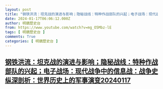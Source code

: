```yaml
---
layout: post
title: "钢铁洪流：坦克战的演进与影响；隐秘战线：特种作战部队的兴起；电子战场：现代战争中的信息战：战争史纵深剖析：世界历史上的军事演变20240117"
date: 2024-01-17T06:06:12.000Z
author: 明鏡歷史台
from: https://www.youtube.com/watch?v=mg_O5Mbz-lE
tags: [ 明鏡歷史台 ]
comments: True
categories: [ 明鏡歷史台 ]
---
```

<!--1705471572000-->
[钢铁洪流：坦克战的演进与影响；隐秘战线：特种作战部队的兴起；电子战场：现代战争中的信息战：战争史纵深剖析：世界历史上的军事演变20240117](https://www.youtube.com/watch?v=mg_O5Mbz-lE)
------

<div>

</div>
